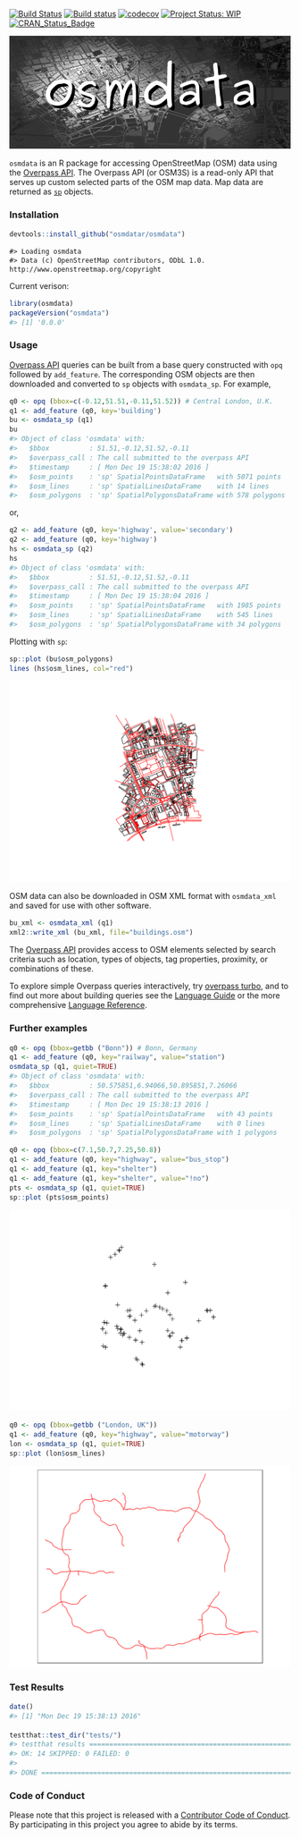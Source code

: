 <!-- README.md is generated from README.Rmd. Please edit that file -->
[![Build Status](https://travis-ci.org/osmdatar/osmdata.svg?branch=master)](https://travis-ci.org/osmdatar/osmdata) [![Build status](https://ci.appveyor.com/api/projects/status/github/osmdatar/osmdata?svg=true)](https://ci.appveyor.com/project/mpadge/osmdata) [![codecov](https://codecov.io/gh/osmdatar/osmdata/branch/master/graph/badge.svg)](https://codecov.io/gh/osmdatar/osmdata) [![Project Status: WIP](http://www.repostatus.org/badges/0.1.0/wip.svg)](http://www.repostatus.org/#wip) [![CRAN\_Status\_Badge](http://www.r-pkg.org/badges/version/osmdata)](http://cran.r-project.org/web/packages/osmdata)

![](./fig/title.png)

`osmdata` is an R package for accessing OpenStreetMap (OSM) data using the [Overpass API](http://wiki.openstreetmap.org/wiki/Overpass_API). The Overpass API (or OSM3S) is a read-only API that serves up custom selected parts of the OSM map data. Map data are returned as [`sp`](https://cran.r-project.org/package=sp) objects.

### Installation

``` r
devtools::install_github("osmdatar/osmdata")
```

    #> Loading osmdata
    #> Data (c) OpenStreetMap contributors, ODbL 1.0. http://www.openstreetmap.org/copyright

Current verison:

``` r
library(osmdata)
packageVersion("osmdata")
#> [1] '0.0.0'
```

### Usage

[Overpass API](http://wiki.openstreetmap.org/wiki/Overpass_API) queries can be built from a base query constructed with `opq` followed by `add_feature`. The corresponding OSM objects are then downloaded and converted to `sp` objects with `osmdata_sp`. For example,

``` r
q0 <- opq (bbox=c(-0.12,51.51,-0.11,51.52)) # Central London, U.K.
q1 <- add_feature (q0, key='building')
bu <- osmdata_sp (q1)
bu
#> Object of class 'osmdata' with:
#>   $bbox          : 51.51,-0.12,51.52,-0.11
#>   $overpass_call : The call submitted to the overpass API
#>   $timestamp     : [ Mon Dec 19 15:38:02 2016 ]
#>   $osm_points    : 'sp' SpatialPointsDataFrame   with 5071 points
#>   $osm_lines     : 'sp' SpatialLinesDataFrame    with 14 lines
#>   $osm_polygons  : 'sp' SpatialPolygonsDataFrame with 578 polygons
```

or,

``` r
q2 <- add_feature (q0, key='highway', value='secondary')
q2 <- add_feature (q0, key='highway')
hs <- osmdata_sp (q2)
hs
#> Object of class 'osmdata' with:
#>   $bbox          : 51.51,-0.12,51.52,-0.11
#>   $overpass_call : The call submitted to the overpass API
#>   $timestamp     : [ Mon Dec 19 15:38:04 2016 ]
#>   $osm_points    : 'sp' SpatialPointsDataFrame   with 1985 points
#>   $osm_lines     : 'sp' SpatialLinesDataFrame    with 545 lines
#>   $osm_polygons  : 'sp' SpatialPolygonsDataFrame with 34 polygons
```

Plotting with `sp`:

``` r
sp::plot (bu$osm_polygons)
lines (hs$osm_lines, col="red")
```

![](./fig/README-plot1.png)

OSM data can also be downloaded in OSM XML format with `osmdata_xml` and saved for use with other software.

``` r
bu_xml <- osmdata_xml (q1)
xml2::write_xml (bu_xml, file="buildings.osm")
```

The [Overpass API](http://wiki.openstreetmap.org/wiki/Overpass_API) provides access to OSM elements selected by search criteria such as location, types of objects, tag properties, proximity, or combinations of these.

To explore simple Overpass queries interactively, try [overpass turbo](http://overpass-turbo.eu/), and to find out more about building queries see the [Language Guide](http://wiki.openstreetmap.org/wiki/Overpass_API/Language_Guide) or the more comprehensive [Language Reference](http://wiki.openstreetmap.org/wiki/Overpass_API/Overpass_QL).

<!--
The following functions are implemented:

- `add_feature`:    Add a feature to an Overpass query
- `available_features`: List recognized features in OSM Overpass
- `available_tags`: List tags associated with a feature
- `bbox_to_string`: Convert a named matrix or a named vector (or an unnamed vector) return a string
- `opq`:    Begin building an Overpass query
- `overpass_query`: Issue OSM Overpass Query
- `overpass_status`:    Retrieve status of the Overpass API
- `read_osm`:   Read an XML OSM Overpass response from path
-->
### Further examples

``` r
q0 <- opq (bbox=getbb ("Bonn")) # Bonn, Germany
q1 <- add_feature (q0, key="railway", value="station")
osmdata_sp (q1, quiet=TRUE)
#> Object of class 'osmdata' with:
#>   $bbox          : 50.575851,6.94066,50.895851,7.26066
#>   $overpass_call : The call submitted to the overpass API
#>   $timestamp     : [ Mon Dec 19 15:38:13 2016 ]
#>   $osm_points    : 'sp' SpatialPointsDataFrame   with 43 points
#>   $osm_lines     : 'sp' SpatialLinesDataFrame    with 0 lines
#>   $osm_polygons  : 'sp' SpatialPolygonsDataFrame with 1 polygons
```

``` r
q0 <- opq (bbox=c(7.1,50.7,7.25,50.8))
q1 <- add_feature (q0, key="highway", value="bus_stop")
q1 <- add_feature (q1, key="shelter")
q1 <- add_feature (q1, key="shelter", value="!no")
pts <- osmdata_sp (q1, quiet=TRUE)
sp::plot (pts$osm_points)
```

![](./fig/README-only_nodes.png)

``` r
q0 <- opq (bbox=getbb ("London, UK"))
q1 <- add_feature (q0, key="highway", value="motorway")
lon <- osmdata_sp (q1, quiet=TRUE)
sp::plot (lon$osm_lines)
```

![](./fig/README-london-motorways.png)

### Test Results

``` r
date()
#> [1] "Mon Dec 19 15:38:13 2016"

testthat::test_dir("tests/")
#> testthat results ===========================================================
#> OK: 14 SKIPPED: 0 FAILED: 0
#> 
#> DONE ======================================================================
```

### Code of Conduct

Please note that this project is released with a [Contributor Code of Conduct](CONDUCT.md). By participating in this project you agree to abide by its terms.
